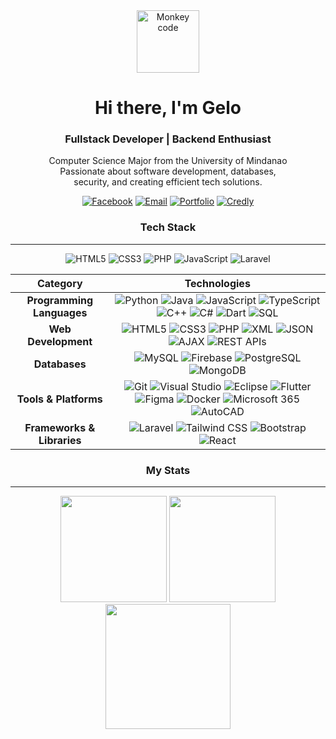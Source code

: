 <div align="center">
  <img src="https://media0.giphy.com/media/v1.Y2lkPTc5MGI3NjExNjNiejN5czR4b3B3dHlteTd3YmVtbnp1aHczd3JuZ2ZiYjMyeG55eiZlcD12MV9pbnRlcm5hbF9naWZfYnlfaWQmY3Q9Zw/g2jj9VAIBluIreVNsb/giphy.gif" width="100" alt="Monkey code" />

  <h1>Hi there, I'm Gelo</h1>
  <h3>Fullstack Developer | Backend Enthusiast</h3>

  <p>
    Computer Science Major from the University of Mindanao<br>
    Passionate about software development, databases,<br>
    security, and creating efficient tech solutions.
  </p>

  [![Facebook](https://img.shields.io/badge/-Facebook-1877F2?style=flat&logo=facebook&logoColor=white)](https://facebook.com/angelo.m.morales.9)
  [![Email](https://img.shields.io/badge/-Email-D14836?style=flat&logo=gmail&logoColor=white)](mailto:morales.angelo2000@gmail.com)
  [![Portfolio](https://img.shields.io/badge/-Portfolio-24292F?style=flat&logo=vercel&logoColor=white)](https://therealangelo.github.io/portfolioAngelo/)
  [![Credly](https://img.shields.io/badge/-Credly-FF6B00?style=flat&logo=credly&logoColor=white)](https://www.credly.com/users/angelo-morales.dad44d28)



</div>

<div align="center">

### Tech Stack

---

![HTML5](https://img.shields.io/badge/-HTML5-E34F26?style=flat&logo=html5&logoColor=white)
![CSS3](https://img.shields.io/badge/-CSS3-1572B6?style=flat&logo=css3&logoColor=white)
![PHP](https://img.shields.io/badge/-PHP-777BB4?style=flat&logo=php&logoColor=white)
![JavaScript](https://img.shields.io/badge/-JavaScript-F7DF1E?style=flat&logo=javascript&logoColor=black)
![Laravel](https://img.shields.io/badge/-Laravel-FF2D20?style=flat&logo=laravel&logoColor=white)

| Category | Technologies |
| :--------: | :------------: |
| **Programming Languages** | ![Python](https://img.shields.io/badge/-Python-3776AB?style=flat&logo=python&logoColor=white) ![Java](https://img.shields.io/badge/-Java-007396?style=flat&logo=java&logoColor=white) ![JavaScript](https://img.shields.io/badge/-JavaScript-F7DF1E?style=flat&logo=javascript&logoColor=black) ![TypeScript](https://img.shields.io/badge/-TypeScript-3178C6?style=flat&logo=typescript&logoColor=white) ![C++](https://img.shields.io/badge/-C++-00599C?style=flat&logo=cplusplus&logoColor=white) ![C#](https://img.shields.io/badge/-C%23-239120?style=flat&logo=csharp&logoColor=white) ![Dart](https://img.shields.io/badge/-Dart-0175C2?style=flat&logo=dart&logoColor=white) ![SQL](https://img.shields.io/badge/-SQL-4479A1?style=flat&logo=postgresql&logoColor=white) |
| **Web Development** | ![HTML5](https://img.shields.io/badge/-HTML5-E34F26?style=flat&logo=html5&logoColor=white) ![CSS3](https://img.shields.io/badge/-CSS3-1572B6?style=flat&logo=css3&logoColor=white) ![PHP](https://img.shields.io/badge/-PHP-777BB4?style=flat&logo=php&logoColor=white) ![XML](https://img.shields.io/badge/-XML-0C54C2?style=flat&logo=xml&logoColor=white) ![JSON](https://img.shields.io/badge/-JSON-000000?style=flat&logo=json&logoColor=white) ![AJAX](https://img.shields.io/badge/-AJAX-4285F4?style=flat&logo=ajax&logoColor=white) ![REST APIs](https://img.shields.io/badge/-REST%20APIs-FF6C37?style=flat&logo=postman&logoColor=white) |
| **Databases** | ![MySQL](https://img.shields.io/badge/-MySQL-4479A1?style=flat&logo=mysql&logoColor=white) ![Firebase](https://img.shields.io/badge/-Firebase-FFCA28?style=flat&logo=firebase&logoColor=black) ![PostgreSQL](https://img.shields.io/badge/-PostgreSQL-336791?style=flat&logo=postgresql&logoColor=white) ![MongoDB](https://img.shields.io/badge/-MongoDB-47A248?style=flat&logo=mongodb&logoColor=white) |
| **Tools & Platforms** | ![Git](https://img.shields.io/badge/-Git-F05032?style=flat&logo=git&logoColor=white) ![Visual Studio](https://img.shields.io/badge/-Visual%20Studio-5C2D91?style=flat&logo=visualstudio&logoColor=white) ![Eclipse](https://img.shields.io/badge/-Eclipse-2C2255?style=flat&logo=eclipse&logoColor=white) ![Flutter](https://img.shields.io/badge/-Flutter-02569B?style=flat&logo=flutter&logoColor=white) ![Figma](https://img.shields.io/badge/-Figma-F24E1E?style=flat&logo=figma&logoColor=white) ![Docker](https://img.shields.io/badge/-Docker-2496ED?style=flat&logo=docker&logoColor=white) ![Microsoft 365](https://img.shields.io/badge/-Microsoft%20365-0078D4?style=flat&logo=microsoft-office&logoColor=white) ![AutoCAD](https://img.shields.io/badge/-AutoCAD-0696D7?style=flat&logo=autodesk&logoColor=white) |
| **Frameworks & Libraries** | ![Laravel](https://img.shields.io/badge/-Laravel-FF2D20?style=flat&logo=laravel&logoColor=white) ![Tailwind CSS](https://img.shields.io/badge/-Tailwind%20CSS-38B2AC?style=flat&logo=tailwind-css&logoColor=white) ![Bootstrap](https://img.shields.io/badge/-Bootstrap-7952B3?style=flat&logo=bootstrap&logoColor=white) ![React](https://img.shields.io/badge/-React-61DAFB?style=flat&logo=react&logoColor=black) |
</div>

<div align="center">

### My Stats

---

</div>

<div align="center">

  <img src="https://github-readme-stats.vercel.app/api?username=therealangelo&show_icons=true&theme=radical&count_private=true" height="170" />
  <img src="https://github-readme-streak-stats.herokuapp.com/?user=therealangelo&theme=radical" height="170" />
</div>

<div align="center">
  <img src="https://github-readme-stats.vercel.app/api/top-langs/?username=therealangelo&layout=compact&theme=radical" height="200" />
</div>


